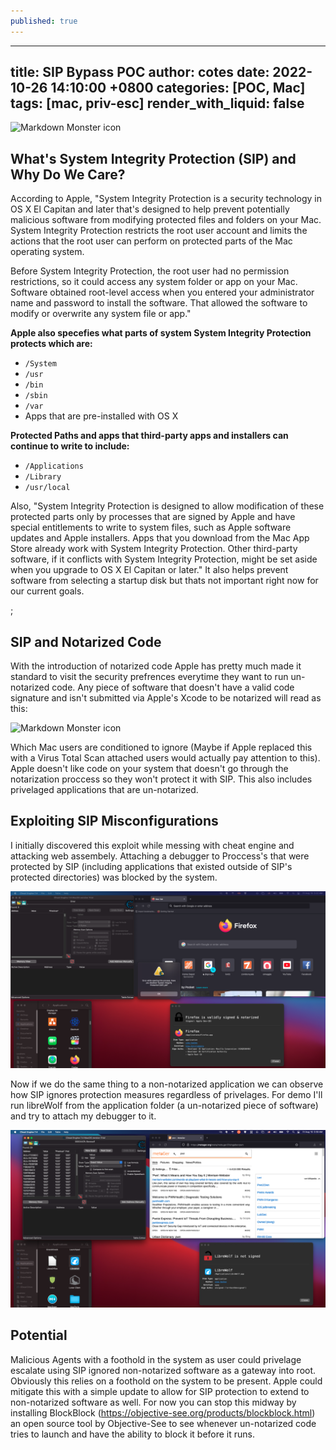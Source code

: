```yaml
---
published: true
---
```

---
title: SIP Bypass POC
author: cotes
date: 2022-10-26 14:10:00 +0800
categories: [POC, Mac]
tags: [mac, priv-esc]
render_with_liquid: false
---
<img src="https://upload.wikimedia.org/wikipedia/commons/thumb/c/c2/OS_X_security_layers.svg/1200px-OS_X_security_layers.svg.png"
     alt="Markdown Monster icon"
     style="width: auto; max-width: 100%; height: auto;" />

## What's System Integrity Protection (SIP) and Why Do We Care?

According to Apple, "System Integrity Protection is a security technology in OS X El Capitan and later that's designed to help prevent potentially malicious software from modifying protected files and folders on your Mac. System Integrity Protection restricts the root user account and limits the actions that the root user can perform on protected parts of the Mac operating system.

Before System Integrity Protection, the root user had no permission restrictions, so it could access any system folder or app on your Mac. Software obtained root-level access when you entered your administrator name and password to install the software. That allowed the software to modify or overwrite any system file or app."

**Apple also specefies what parts of system System Integrity Protection protects which are:**

- `/System`
- `/usr`
- `/bin`
- `/sbin`
- `/var`
- Apps that are pre-installed with OS X

**Protected Paths and apps that third-party apps and installers can continue to write to include:**

- `/Applications`
- `/Library`
- `/usr/local`

Also, "System Integrity Protection is designed to allow modification of these protected parts only by processes that are signed by Apple and have special entitlements to write to system files, such as Apple software updates and Apple installers. Apps that you download from the Mac App Store already work with System Integrity Protection. Other third-party software, if it conflicts with System Integrity Protection, might be set aside when you upgrade to OS X El Capitan or later." It also helps prevent software from selecting a startup disk but thats not important right now for our current goals.

;
## SIP and Notarized Code

With the introduction of notarized code Apple has pretty much made it standard to visit the security prefrences everytime they want to run un-notarized code. Any piece of software that doesn't have a valid code signature and isn't submitted via Apple's Xcode to be notarized will read as this:

<img src="https://media.idownloadblog.com/wp-content/uploads/2017/04/remove-open-program-dialog-before.png"
     alt="Markdown Monster icon"
     style="width: auto; max-width: 100%; height: auto;" />
     
Which Mac users are conditioned to ignore (Maybe if Apple replaced this with a Virus Total Scan attached users would actually pay attention to this). Apple doesn't like code on your system that doesn't go through the notarization proccess so they won't protect it with SIP. This also includes privelaged applications that are un-notarized. 

## Exploiting SIP Misconfigurations

I initially discovered this exploit while messing with cheat engine and attacking web assembely. Attaching a debugger to Proccess's that were protected by SIP (including applications that existed outside of SIP's protected directories) was blocked by the system.

<img src="https://raw.githubusercontent.com/LimeIncOfficial/Blog-Repo/main/SIP%20Circumvet/Screen%20Shot%202022-08-19%20at%205.22.12%20AM.png"
     alt="Markdown Monster icon"
     style="width: auto; max-width: 100%; height: auto;" />

Now if we do the same thing to a non-notarized application we can observe how SIP ignores protection measures regardless of privelages. For demo I'll run libreWolf from the application folder (a un-notarized piece of software) and try to attach my debugger to it.

<img src="https://github.com/LimeIncOfficial/Blog-Repo/blob/main/SIP%20Circumvet/Screen%20Shot%202022-08-19%20at%205.39.03%20AM.png?raw=true"
     alt="Markdown Monster icon"
     style="width: auto; max-width: 100%; height: auto;" />
## Potential 

Malicious Agents with a foothold in the system as user could privelage escalate using SIP ignored non-notarized software as a gateway into root. Obviously this relies on a foothold on the system to be present. Apple could mitigate this with a simple update to allow for SIP protection to extend to non-notarized software as well. For now you can stop this midway by installing BlockBlock (https://objective-see.org/products/blockblock.html) an open source tool by Objective-See to see whenever un-notarized code tries to launch and have the ability to block it before it runs.


